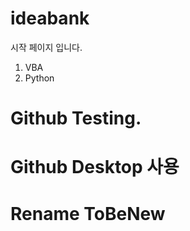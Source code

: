 # ideabank
시작 페이지 입니다. 
1. VBA
2. Python

# Github Testing. 

# Github Desktop 사용 

# Rename ToBeNew

